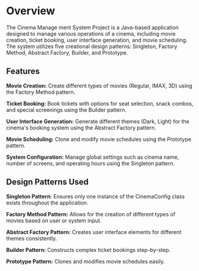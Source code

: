 # **Overview**

The Cinema Manage ment System Project is a Java-based application designed to manage various operations of a cinema, including movie creation, ticket booking, user interface generation, and movie scheduling. The system utilizes five creational design patterns: Singleton, Factory Method, Abstract Factory, Builder, and Prototype.

## **Features**

  **Movie Creation:** Create different types of movies (Regular, IMAX, 3D) using the Factory Method pattern.
  
  **Ticket Booking:** Book tickets with options for seat selection, snack combos, and special screenings using the Builder pattern.
  
  **User Interface Generation:** Generate different themes (Dark, Light) for the cinema's booking system using the Abstract Factory pattern.
  
  **Movie Scheduling:** Clone and modify movie schedules using the Prototype pattern.
  
  **System Configuration:** Manage global settings such as cinema name, number of screens, and operating hours using the Singleton pattern.
  
## **Design Patterns Used**
  **Singleton Pattern:** Ensures only one instance of the CinemaConfig class exists throughout the application.
  
  **Factory Method Pattern:** Allows for the creation of different types of movies based on user or system input.
  
  **Abstract Factory Pattern:** Creates user interface elements for different themes consistently.
  
  **Builder Pattern:** Constructs complex ticket bookings step-by-step.
  
  **Prototype Pattern:** Clones and modifies movie schedules easily.
  
